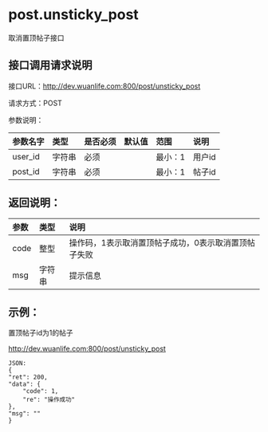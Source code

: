 # post.unsticky_post

取消置顶帖子接口

## 接口调用请求说明

接口URL：http://dev.wuanlife.com:800/post/unsticky_post

请求方式：POST

参数说明：

|参数名字    |类型   |是否必须    |默认值    |范围        |说明|
|:--|:--|:--|:--|:--|:--|
|user_id    |字符串   |必须     |          |最小：1     |用户id|
|post_id    |字符串   |必须        |       |最小：1     |帖子id|

## 返回说明：

|参数        |类型   |说明|
|:--|:--|:--|
|code            |整型   |操作码，1表示取消置顶帖子成功，0表示取消置顶帖子失败|
|msg            |字符串  |提示信息|

## 示例：

置顶帖子id为1的帖子

http://dev.wuanlife.com:800/post/unsticky_post

    JSON:
    {
    "ret": 200,
    "data": {
        "code": 1,
        "re": "操作成功"
    },
    "msg": ""
    }
